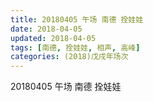 ```yaml
---
title: 20180405 午场 南德 拴娃娃
date: 2018-04-05
updated: 2018-04-05
tags: [南德, 拴娃娃, 相声, 高峰]
categories: (2018)戊戌年场次 
---
```

20180405 午场 南德 拴娃娃
